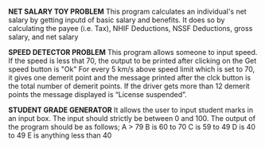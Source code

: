 **NET SALARY TOY PROBLEM**
This program calculates an individual's net salary by getting inputd of basic salary and benefits.
It does so by calculating the payee (i.e. Tax), NHIF Deductions, NSSF Deductions, gross salary, and net salary



**SPEED DETECTOR PROBLEM**
This program allows someone to input speed.
If the speed is less that 70, the output to be printed after clicking on the Get speed button is "Ok"
For every 5 km/s above speed limit which is set to 70, it gives one demerit point and the message printed after the clck button is the total number of demerit points.
If the driver gets more than 12 demerit points the message displayed is “License suspended”. 




**STUDENT GRADE GENERATOR**
It allows the user to input student marks in an input box.
The input should strictly be between 0 and 100.
The output of the program should be as follows;
A > 79
B is 60 to 70
C is 59 to 49
D is 40 to 49
E is anything less than 40
